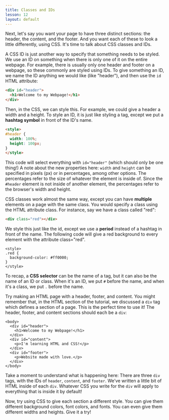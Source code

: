 ```yaml
---
title: Classes and IDs
lesson: 12
layout: default
---
```


Next, let's say you want your page to have three distinct sections: the header, the content, and the footer. And you want each of these to look a little differently, using CSS. It's time to talk about CSS classes and IDs. 

A CSS ID is just another way to specify that something needs to be styled. We use an ID on something when there is only one of it on the entire webpage. For example, there is usually only one header and footer on a webpage, so these commonly are styled using IDs. To give something an ID, we name the ID anything we would like (like "header"), and then use the `id` HTML attribute:

```html
<div id="header">
  <h1>Welcome to my Webpage!</h1>
</div>
```

Then, in the CSS, we can style this. For example, we could give a header a width and a height. To style an ID, it is just like styling a tag, except we put a **hashtag symbol** in front of the ID's name.

```html
<style>
#header {
  width: 100%;
  height: 100px;
}
</style>
```

This code will select everything with `id="header"` (which should only be one thing!) A note about the new properties here: `width` and `height` can be specified in pixels (px) or in percentages, among other options. The percentages refer to the size of whatever the element is inside of. Since the `#header` element is not inside of another element, the percentages refer to the browser's width and height.

CSS classes work almost the same way, except you can have **multiple** elements on a page with the same class. You would specify a class using the HTML attribute class. For instance, say we have a class called "red":

```html
<div class="red"></div>
```

We style this just like the id, except we use a **period** instead of a hashtag in front of the name. The following code will give a red background to every element with the attribute class="red".

```
<style>
.red {
  background-color: #ff0000;
}
</style>
```

To recap, a **CSS selector** can be the name of a tag, but it can also be the name of an ID or class. When it's an ID, we put `#` before the name, and when it's a class, we put `.` before the name. 

<div class="try-it">
<p>Try making an HTML page with a header, footer, and content. You might remember that, in the HTML section of the tutorial, we discussed a <code class="language-plaintext highlighter-rouge">div</code> tag which defines a section of a page. This is the perfect time to use it! The header, footer, and content sections should each be a <code class="language-plaintext highlighter-rouge">div</code>:</p>

<div class="language-plaintext highlighter-rouge"><div class="highlight"><pre class="highlight"><code>&lt;body&gt;
  &lt;div id="header"&gt;
    &lt;h1&gt;Welcome to my Webpage!&lt;/h1&gt;
  &lt;/div&gt;
  &lt;div id="content"&gt;
    &lt;p&gt;I'm learning HTML and CSS!&lt;/p&gt;
  &lt;/div&gt;
  &lt;div id="footer"&gt;
    &lt;p&gt;Website made with love.&lt;/p&gt;
  &lt;/div&gt;
&lt;/body&gt;
</code></pre></div></div>

<p>Take a moment to understand what is happening here: There are three <code class="language-plaintext highlighter-rouge">div</code> tags, with the IDs of <code class="language-plaintext highlighter-rouge">header</code>, <code class="language-plaintext highlighter-rouge">content</code>, and <code class="language-plaintext highlighter-rouge">footer</code>. We’ve written a little bit of HTML inside of each <code class="language-plaintext highlighter-rouge">div</code>. Whatever CSS you write for the <code class="language-plaintext highlighter-rouge">div</code> will apply to everything that is inside it by default!</p>

<p>Now, try using CSS to give each section a different style. You can give them different background colors, font colors, and fonts. You can even give them different widths and heights. Give it a try!</p>
</div>
